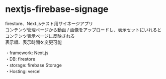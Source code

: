 # nextjs-firebase-signage
firestore、Next.jsテスト用サイネージアプリ  
コンテンツ管理ページから動画 / 画像をアップロードし、表示セットにいれるとコンテンツ表示ページに反映される  
表示順、表示時間を変更可能

・framework: Next.js  
・DB: firestore  
・storage: firebase Storage  
・Hosting: vercel
